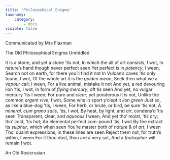 ```yaml
---
title: 'Philosophical Enigma'
taxonomy:
    category:
        - docs
visible: false
---
```


<div class="author">Communicated by Mrs Flaxman</div>

<span class="title">The Old Philosophical Enigma Unriddled</span>

It is a stone, and yet a stone ’tis not,
In which the all of art consists, I wot,
In nature’s hand though never perfect seen
Yet perfect is in *potency*, I ween,
Search not on earth, for there you’ll find it not
In Vulcan’s caves ’tis only found, I wot,
Of the whole art *it* is the *golden mean*,
Seek then what we a *vapour* call; I ween,
For a live animal, mistake it not
And yet, a red devouring lion ’tis, I wot,
In form of *flying mercury*, oft tis seen
And yet, no vulgar mercury ’tis I ween;
For *pure* and *clear*; yet ponderous it is not,
Unlike the common *argent vive*, I wot,
Some wits in sport y’clept it *lion green*
Just so, as like a blue-dog ’tis, I ween,
For herb, or brute, or bird, be sure ’tis not,
A *mineral, cum grano salis*, ’tis, I wot,
By heat, by light, and *air*, condens’d ’tis seen
Transparent, clear, and *aqueous* I ween,
And yet tho’ moist, ’tis dry; tho’ cold, ’tis hot;
An elemental perfect com-pound ’tis, I wot
By fire extract its *sulphur*, which when seen
You’re master both of *nature* & of *art*, I ween
Tho’ quaint expressions, in these lines are seen
Reject them not, for truth’s within, I ween
For it thou dost, thou are a very sot,
And a *foolsopher* will remain I wot.

An Old Rosicrusian